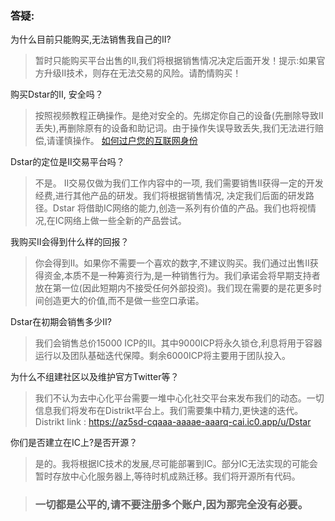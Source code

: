 

### 答疑:



为什么目前只能购买,无法销售我自己的II?

> 暂时只能购买平台出售的II,我们将根据销售情况决定后面开发！提示:如果官方升级II技术，则存在无法交易的风险。请酌情购买！



购买Dstar的II, 安全吗？

> 按照视频教程正确操作。是绝对安全的。先绑定你自己的设备(先删除导致II丢失),再删除原有的设备和助记词。由于操作失误导致丢失,我们无法进行赔偿,请谨慎操作。 [如何过户您的互联网身份](https://support.dstar.app/#/zh-cn/IITransfer)



Dstar的定位是II交易平台吗？

> 不是。 II交易仅做为我们工作内容中的一项, 我们需要销售II获得一定的开发经费,进行其他产品的研发。我们将根据销售情况, 决定我们后面的研发路径。Dstar 将借助IC网络的能力,创造一系列有价值的产品。我们也将视情况,在IC网络上做一些全新的产品尝试。



我购买II会得到什么样的回报？

> 你会得到II。如果你不需要一个喜欢的数字,不建议购买。我们通过出售II获得资金,本质不是一种筹资行为,是一种销售行为。我们承诺会将早期支持者放在第一位(因此短期内不接受任何外部投资)。我们现在需要的是花更多时间创造更大的价值,而不是做一些空口承诺。



Dstar在初期会销售多少II?

> 我们会销售总价15000 ICP的II。其中9000ICP将永久锁仓,利息将用于容器运行以及团队基础迭代保障。剩余6000ICP将主要用于团队投入。



为什么不组建社区以及维护官方Twitter等？

> 我们不认为去中心化平台需要一堆中心化社交平台来发布我们的动态。一切信息我们将发布在Distrikt平台上。我们需要集中精力,更快速的迭代。
> Distrikt link :  https://az5sd-cqaaa-aaaae-aaarq-cai.ic0.app/u/Dstar



你们是否建立在IC上?是否开源？

> 是的。我将根据IC技术的发展,尽可能部署到IC。部分IC无法实现的可能会暂时存放中心化服务器上,等待时机成熟迁移。我们将开源所有代码。


>### 一切都是公平的,请不要注册多个账户,因为那完全没有必要。










